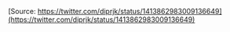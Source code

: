 [Source: https://twitter.com/diprjk/status/1413862983009136649](https://twitter.com/diprjk/status/1413862983009136649)